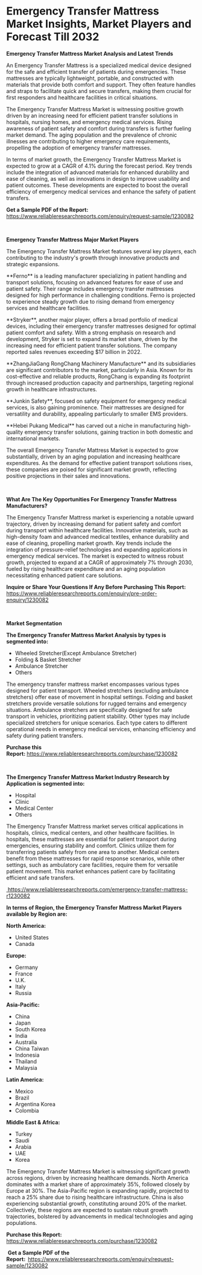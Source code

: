<p><h1>Emergency Transfer Mattress Market Insights, Market Players and Forecast Till 2032</h1></p><p><strong>Emergency Transfer Mattress Market Analysis and Latest Trends</strong></p>
<p><p>An Emergency Transfer Mattress is a specialized medical device designed for the safe and efficient transfer of patients during emergencies. These mattresses are typically lightweight, portable, and constructed with materials that provide both comfort and support. They often feature handles and straps to facilitate quick and secure transfers, making them crucial for first responders and healthcare facilities in critical situations.</p><p>The Emergency Transfer Mattress Market is witnessing positive growth driven by an increasing need for efficient patient transfer solutions in hospitals, nursing homes, and emergency medical services. Rising awareness of patient safety and comfort during transfers is further fueling market demand. The aging population and the prevalence of chronic illnesses are contributing to higher emergency care requirements, propelling the adoption of emergency transfer mattresses.</p><p>In terms of market growth, the Emergency Transfer Mattress Market is expected to grow at a CAGR of 4.1% during the forecast period. Key trends include the integration of advanced materials for enhanced durability and ease of cleaning, as well as innovations in design to improve usability and patient outcomes. These developments are expected to boost the overall efficiency of emergency medical services and enhance the safety of patient transfers.</p></p>
<p><strong>Get a Sample PDF of the Report:&nbsp;</strong> <a href="https://www.reliableresearchreports.com/enquiry/request-sample/1230082?utm_campaign=3111&utm_medium=2&utm_source=Github&utm_content=ia&utm_term=14042025&utm_id=emergency-transfer-mattress">https://www.reliableresearchreports.com/enquiry/request-sample/1230082</a></p>
<p>&nbsp;</p>
<p><strong>Emergency Transfer Mattress Major Market Players</strong></p>
<p><p>The Emergency Transfer Mattress Market features several key players, each contributing to the industry's growth through innovative products and strategic expansions. </p><p>**Ferno** is a leading manufacturer specializing in patient handling and transport solutions, focusing on advanced features for ease of use and patient safety. Their range includes emergency transfer mattresses designed for high performance in challenging conditions. Ferno is projected to experience steady growth due to rising demand from emergency services and healthcare facilities. </p><p>**Stryker**, another major player, offers a broad portfolio of medical devices, including their emergency transfer mattresses designed for optimal patient comfort and safety. With a strong emphasis on research and development, Stryker is set to expand its market share, driven by the increasing need for efficient patient transfer solutions. The company reported sales revenues exceeding $17 billion in 2022.</p><p>**ZhangJiaGang RongChang Machinery Manufacture** and its subsidiaries are significant contributors to the market, particularly in Asia. Known for its cost-effective and reliable products, RongChang is expanding its footprint through increased production capacity and partnerships, targeting regional growth in healthcare infrastructures.</p><p>**Junkin Safety**, focused on safety equipment for emergency medical services, is also gaining prominence. Their mattresses are designed for versatility and durability, appealing particularly to smaller EMS providers.</p><p>**Hebei Pukang Medical** has carved out a niche in manufacturing high-quality emergency transfer solutions, gaining traction in both domestic and international markets. </p><p>The overall Emergency Transfer Mattress Market is expected to grow substantially, driven by an aging population and increasing healthcare expenditures. As the demand for effective patient transport solutions rises, these companies are poised for significant market growth, reflecting positive projections in their sales and innovations.</p></p>
<p>&nbsp;</p>
<p><strong>What Are The Key Opportunities For Emergency Transfer Mattress Manufacturers?</strong></p>
<p><p>The Emergency Transfer Mattress market is experiencing a notable upward trajectory, driven by increasing demand for patient safety and comfort during transport within healthcare facilities. Innovative materials, such as high-density foam and advanced medical textiles, enhance durability and ease of cleaning, propelling market growth. Key trends include the integration of pressure-relief technologies and expanding applications in emergency medical services. The market is expected to witness robust growth, projected to expand at a CAGR of approximately 7% through 2030, fueled by rising healthcare expenditure and an aging population necessitating enhanced patient care solutions.</p></p>
<p><strong>Inquire or Share Your Questions If Any Before Purchasing This Report:</strong> <a href="https://www.reliableresearchreports.com/enquiry/pre-order-enquiry/1230082?utm_campaign=3111&utm_medium=2&utm_source=Github&utm_content=ia&utm_term=14042025&utm_id=emergency-transfer-mattress">https://www.reliableresearchreports.com/enquiry/pre-order-enquiry/1230082</a></p>
<p>&nbsp;</p>
<p><strong>Market Segmentation</strong></p>
<p><strong>The Emergency Transfer Mattress Market Analysis by types is segmented into:</strong></p>
<p><ul><li>Wheeled Stretcher(Except Ambulance Stretcher)</li><li>Folding & Basket Stretcher</li><li>Ambulance Stretcher</li><li>Others</li></ul></p>
<p><p>The emergency transfer mattress market encompasses various types designed for patient transport. Wheeled stretchers (excluding ambulance stretchers) offer ease of movement in hospital settings. Folding and basket stretchers provide versatile solutions for rugged terrains and emergency situations. Ambulance stretchers are specifically designed for safe transport in vehicles, prioritizing patient stability. Other types may include specialized stretchers for unique scenarios. Each type caters to different operational needs in emergency medical services, enhancing efficiency and safety during patient transfers.</p></p>
<p><strong>Purchase this Report:&nbsp;</strong><a href="https://www.reliableresearchreports.com/purchase/1230082?utm_campaign=3111&utm_medium=2&utm_source=Github&utm_content=ia&utm_term=14042025&utm_id=emergency-transfer-mattress">https://www.reliableresearchreports.com/purchase/1230082</a></p>
<p>&nbsp;</p>
<p><strong>The Emergency Transfer Mattress Market Industry Research by Application is segmented into:</strong></p>
<p><ul><li>Hospital</li><li>Clinic</li><li>Medical Center</li><li>Others</li></ul></p>
<p><p>The Emergency Transfer Mattress market serves critical applications in hospitals, clinics, medical centers, and other healthcare facilities. In hospitals, these mattresses are essential for patient transport during emergencies, ensuring stability and comfort. Clinics utilize them for transferring patients safely from one area to another. Medical centers benefit from these mattresses for rapid response scenarios, while other settings, such as ambulatory care facilities, require them for versatile patient movement. This market enhances patient care by facilitating efficient and safe transfers.</p></p>
<p><a href="https://www.reliableresearchreports.com/emergency-transfer-mattress-r1230082?utm_campaign=3111&utm_medium=2&utm_source=Github&utm_content=ia&utm_term=14042025&utm_id=emergency-transfer-mattress">&nbsp;https://www.reliableresearchreports.com/emergency-transfer-mattress-r1230082</a></p>
<p><strong>In terms of Region, the Emergency Transfer Mattress Market Players available by Region are:</strong></p>
<p>
    <p> <strong> North America: </strong>
        <ul>
            <li>United States</li>
            <li>Canada</li>
        </ul>
        </p> 
    <p> <strong> Europe: </strong>
        <ul>
            <li>Germany</li>
            <li>France</li>
            <li>U.K.</li>
            <li>Italy</li>
            <li>Russia</li>
        </ul>
        </p> 
    <p> <strong> Asia-Pacific: </strong>
        <ul>
            <li>China</li>
            <li>Japan</li>
            <li>South Korea</li>
            <li>India</li>
            <li>Australia</li>
            <li>China Taiwan</li>
            <li>Indonesia</li>
            <li>Thailand</li>
            <li>Malaysia</li>
        </ul>
        </p> 
    <p> <strong> Latin America: </strong>
        <ul>
            <li>Mexico</li>
            <li>Brazil</li>
            <li>Argentina Korea</li>
            <li>Colombia</li>
        </ul>
        </p> 
    <p> <strong> Middle East & Africa: </strong>
        <ul>
            <li>Turkey</li>
            <li>Saudi</li>
            <li>Arabia</li>
            <li>UAE</li>
            <li>Korea</li>
        </ul>
    </p>
    </p>
<p><p>The Emergency Transfer Mattress Market is witnessing significant growth across regions, driven by increasing healthcare demands. North America dominates with a market share of approximately 35%, followed closely by Europe at 30%. The Asia-Pacific region is expanding rapidly, projected to reach a 25% share due to rising healthcare infrastructure. China is also experiencing substantial growth, constituting around 20% of the market. Collectively, these regions are expected to sustain robust growth trajectories, bolstered by advancements in medical technologies and aging populations.</p></p>
<p><strong>Purchase this Report: </strong><a href="https://www.reliableresearchreports.com/purchase/1230082?utm_campaign=3111&utm_medium=2&utm_source=Github&utm_content=ia&utm_term=14042025&utm_id=emergency-transfer-mattress">https://www.reliableresearchreports.com/purchase/1230082</a></p>
<p>&nbsp;<strong>Get a Sample PDF of the Report:&nbsp;&nbsp;</strong><a href="https://www.reliableresearchreports.com/enquiry/request-sample/1230082?utm_campaign=3111&utm_medium=2&utm_source=Github&utm_content=ia&utm_term=14042025&utm_id=emergency-transfer-mattress">https://www.reliableresearchreports.com/enquiry/request-sample/1230082</a></p>
<p><strong></strong></p>
<p><p></p><p></p><p></p></p>